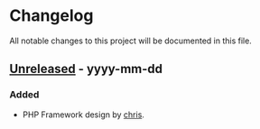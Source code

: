# Changelog

All notable changes to this project will be documented in this file.

## [Unreleased](https://github.com/cdiot/php-framework) - yyyy-mm-dd

### Added

-   PHP Framework design by [chris](https://github.com/cdiot).
